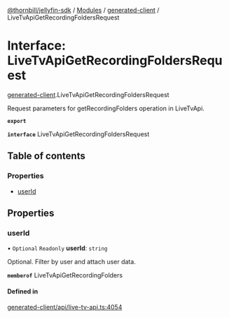 [@thornbill/jellyfin-sdk](../README.md) / [Modules](../modules.md) / [generated-client](../modules/generated_client.md) / LiveTvApiGetRecordingFoldersRequest

# Interface: LiveTvApiGetRecordingFoldersRequest

[generated-client](../modules/generated_client.md).LiveTvApiGetRecordingFoldersRequest

Request parameters for getRecordingFolders operation in LiveTvApi.

**`export`**

**`interface`** LiveTvApiGetRecordingFoldersRequest

## Table of contents

### Properties

- [userId](generated_client.LiveTvApiGetRecordingFoldersRequest.md#userid)

## Properties

### userId

• `Optional` `Readonly` **userId**: `string`

Optional. Filter by user and attach user data.

**`memberof`** LiveTvApiGetRecordingFolders

#### Defined in

[generated-client/api/live-tv-api.ts:4054](https://github.com/jellyfin/jellyfin-sdk-typescript/blob/fa599ae/src/generated-client/api/live-tv-api.ts#L4054)
